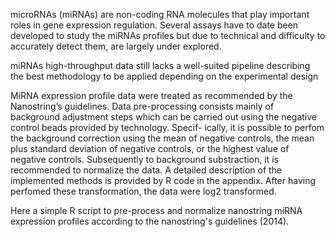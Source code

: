 microRNAs (miRNAs) are non-coding RNA molecules that play important roles in gene expression regulation. 
Several assays have to date been developed to study the miRNAs profiles but due to technical and difficulty to accurately detect them, are largely under explored.

miRNAs high-throughput data still lacks a well-suited pipeline describing the best methodology to be applied depending on the experimental
design

MiRNA expression profile data were treated as recommended by the Nanostring’s
guidelines. Data pre-processing consists mainly of background adjustment steps which
can be carried out using the negative control beads provided by technology. Specif-
ically, it is possible to perfom the background correction using the mean of negative
controls, the mean plus standard deviation of negative controls, or the highest value
of negative controls. Subsequently to background substraction, it is recommended to
normalize the data. A detailed description of the implemented methods is provided by
R code in the appendix. After having perfomed these transformation, the data were
log2 transformed. 

Here a simple R script to pre-process and normalize nanostring miRNA expression profiles according to the nanostring's 
guidelines (2014).

